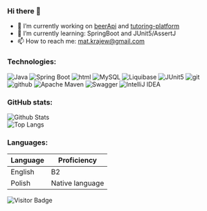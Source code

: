 ### Hi there :penguin:
- 🔭 I’m currently working on [beerApi](https://github.com/matsior/beer-api) and [tutoring-platform](https://github.com/Simple-as-Coding/tutoring-platform)
- 🌱 I’m currently learning: SpringBoot and JUnit5/AssertJ
- 📫 How to reach me: mat.krajew@gmail.com

### Technologies:
![Java](https://img.shields.io/badge/-Java%2017-black?style=flat&logo=java)
![Spring Boot](https://img.shields.io/badge/-Spring%20Boot-black?style=flat&logo=springboot)
![html](https://img.shields.io/badge/-HTML5-black?style=flat&logo=html5)
![MySQL](https://img.shields.io/badge/-MySql-black?style=flat&logo=mysql&logoColor=white)
![Liquibase](https://img.shields.io/badge/-Liquibase-black?style=flat&logo=liquibase)
![JUnit5](https://img.shields.io/badge/-JUnit5-black?style=flat&logo=junit5)
![git](https://img.shields.io/badge/-Git-black?style=flat&logo=git)
![github](https://img.shields.io/badge/-GitHub-black?style=flat&logo=github)
![Apache Maven](https://img.shields.io/badge/-Apache%20Maven-black?style=flat&logo=apachemaven)
![Swagger](https://img.shields.io/badge/-Swagger-black?style=flat&logo=swagger)
![IntelliJ IDEA](https://img.shields.io/badge/-IntelliJ%20IDEA-black?style=flat&logo=intellijidea)

### GitHub stats:
![Github Stats](https://github-readme-stats.vercel.app/api?username=matsior&show_icons=true&count_private=true&custom_title=My%20github%20stats)<br/>
![Top Langs](https://github-readme-stats.vercel.app/api/top-langs/?username=matsior)

### Languages:
| Language      | Proficiency            |
| ------------- | -----------------------|
| English       | B2                     |
| Polish        | Native language        |

![Visitor Badge](https://visitor-badge.laobi.icu/badge?page_id=matsior.matsior)

